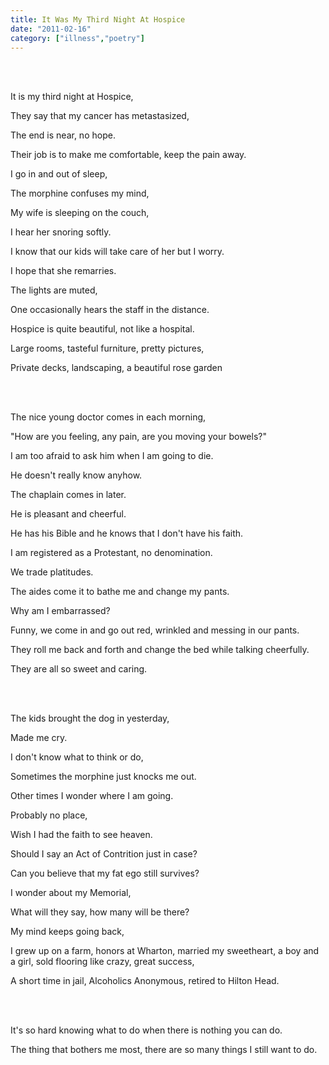 ```yaml
---
title: It Was My Third Night At Hospice
date: "2011-02-16"
category: ["illness","poetry"]
---
```


<br/>
<br/>

It is my third night at Hospice,

They say that my cancer has metastasized,

The end is near, no hope.

Their job is to make me comfortable, keep the pain away.

I go in and out of sleep,

The morphine confuses my mind,

My wife is sleeping on the couch,

I hear her snoring softly.

I know that our kids will take care of her but I worry.

I hope that she remarries.

The lights are muted,

One occasionally hears the staff in the distance.

Hospice is quite beautiful, not like a hospital.

Large rooms, tasteful furniture, pretty pictures,

Private decks, landscaping, a beautiful rose garden

<br/>
<br/>

The nice young doctor comes in each morning,

"How are you feeling, any pain, are you moving your bowels?"

I am too afraid to ask him when I am going to die.

He doesn't really know anyhow.

The chaplain comes in later.

He is pleasant and cheerful.

He has his Bible and he knows that I don't have his faith.

I am registered as a Protestant, no denomination.

We trade platitudes.

The aides come it to bathe me and change my pants.

Why am I embarrassed?

Funny, we come in and go out red, wrinkled and messing in our pants.

They roll me back and forth and change the bed while talking cheerfully.

They are all so sweet and caring.

<br/>
<br/>

The kids brought the dog in yesterday,

Made me cry.  

I don't know what to think or do,

Sometimes the morphine just knocks me out.

Other times I wonder where I am going.

Probably no place,

Wish I had the faith to see heaven.

Should I say an Act of Contrition just in case?

Can you believe that my fat ego still survives?

I wonder about my Memorial,

What will they say, how many will be there?

My mind keeps going back,

I grew up on a farm, honors at Wharton, married my sweetheart, a boy and a girl, sold flooring like
crazy, great success,

A short time in jail, Alcoholics Anonymous, retired to Hilton Head.

<br/>
<br/>

It's so hard knowing what to do when there is nothing you can do.

The thing that bothers me most, there are so many things I still want to do.
